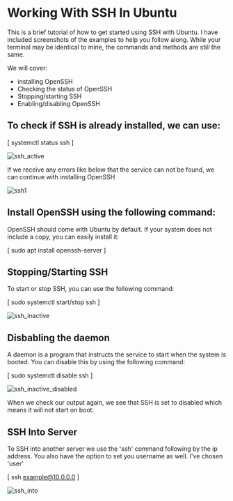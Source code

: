 # Working With SSH In Ubuntu
This is a brief tutorial of how to get started using SSH with Ubuntu. 
I have included screenshots of the examples to help you follow along. 
While your terminal may be identical to mine, the commands and methods are still the same.

We will cover:
- installing OpenSSH
- Checking the status of OpenSSH
- Stopping/starting SSH
- Enabling/disabling OpenSSH

## To check if SSH is already installed, we can use:

[ systemctl status ssh ] 

![ssh_active](https://user-images.githubusercontent.com/55526410/120088238-a33cfd80-c0bc-11eb-987c-c7475833ec72.png)

If we receive any errors like below that the service can not be found, we can continue with installing OpenSSH

![ssh1](https://user-images.githubusercontent.com/55526410/120088106-98ce3400-c0bb-11eb-9d68-ab18fdfb64a1.png)


## Install OpenSSH using the following command:

OpenSSH should come with Ubuntu by default. If your system does not include a copy, you can easily install it:

[ sudo apt install openssh-server ]

## Stopping/Starting SSH

To start or stop SSH, you can use the following command:

[ sudo systemctl start/stop ssh ]

![ssh_inactive](https://user-images.githubusercontent.com/55526410/120088120-a7b4e680-c0bb-11eb-9110-9f39f3b00f6b.png)

## Disbabling the daemon

A daemon is a program that instructs the service to start when the system is booted. You can disable this by using the following command:

[ sudo systemctl disable ssh ]


![ssh_inactive_disabled](https://user-images.githubusercontent.com/55526410/120088121-a7b4e680-c0bb-11eb-8726-6446b709d82d.png)

When we check our output again, we see that SSH is set to disabled which means it will not start on boot. 

## SSH Into Server

To SSH into another server we use the 'ssh' command following by the ip address. You also have the option to set you username as well. I've chosen 'user'

[ ssh example@10.0.0.0 ]

![ssh_into](https://user-images.githubusercontent.com/55526410/120088472-c9639d00-c0be-11eb-809c-7a344ba17dda.png)







